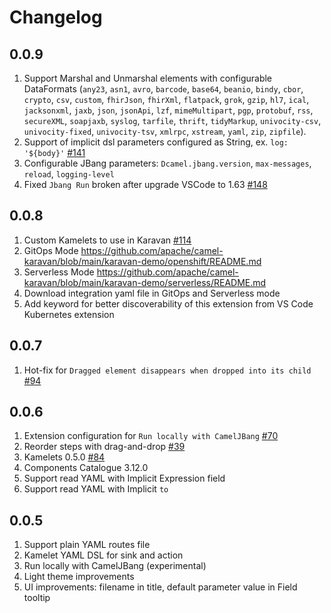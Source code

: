# Changelog

## 0.0.9
1. Support Marshal and Unmarshal elements with configurable DataFormats (`any23`, `asn1`, `avro`, `barcode`, `base64`, `beanio`, `bindy`, `cbor`, `crypto`, `csv`, `custom`, `fhirJson`, `fhirXml`, `flatpack`, `grok`, `gzip`, `hl7`, `ical`, `jacksonxml`, `jaxb`, `json`, `jsonApi`, `lzf`, `mimeMultipart`, `pgp`, `protobuf`, `rss`, `secureXML`, `soapjaxb`, `syslog`, `tarfile`, `thrift`, `tidyMarkup`, `univocity-csv`, `univocity-fixed`, `univocity-tsv`, `xmlrpc`, `xstream`, `yaml`, `zip`, `zipfile`).
2. Support of implicit dsl parameters configured as String, ex. `log: '${body}'` [#141](https://github.com/apache/camel-karavan/issues/141)
3. Configurable JBang parameters: `Dcamel.jbang.version`, `max-messages`, `reload`, `logging-level`
4. Fixed `Jbang Run` broken after upgrade VSCode to 1.63 [#148](https://github.com/apache/camel-karavan/issues/148)

## 0.0.8
1. Custom Kamelets to use in Karavan [#114](https://github.com/apache/camel-karavan/issues/114)
2. GitOps Mode https://github.com/apache/camel-karavan/blob/main/karavan-demo/openshift/README.md
3. Serverless Mode https://github.com/apache/camel-karavan/blob/main/karavan-demo/serverless/README.md
4. Download integration yaml file in GitOps and Serverless mode
5. Add keyword for better discoverability of this extension from VS Code Kubernetes extension

## 0.0.7
1. Hot-fix for `Dragged element disappears when dropped into its child` [#94](https://github.com/apache/camel-karavan/issues/94)

## 0.0.6
1. Extension configuration for `Run locally with CamelJBang` [#70](https://github.com/apache/camel-karavan/issues/70)
2. Reorder steps with drag-and-drop [#39](https://github.com/apache/camel-karavan/issues/39)
3. Kamelets 0.5.0 [#84](https://github.com/apache/camel-karavan/issues/84)
4. Components Catalogue 3.12.0
5. Support read YAML with Implicit Expression field
6. Support read YAML with Implicit `to`

## 0.0.5
1. Support plain YAML routes file 
1. Kamelet YAML DSL for sink and action
1. Run locally with CamelJBang (experimental)
1. Light theme improvements
1. UI improvements: filename in title, default parameter value in Field tooltip
